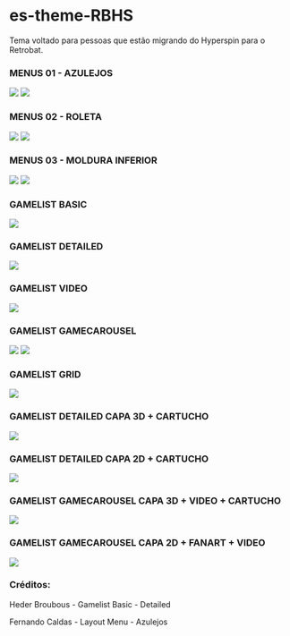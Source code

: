 # es-theme-RBHS

Tema voltado para pessoas que estão migrando do Hyperspin para o Retrobat.

### MENUS 01 - AZULEJOS

![](https://i.ibb.co/hLFscjR/Whats-App-Image-2022-07-03-at-17-42-18.jpg)
![](https://i.ibb.co/F7f7Y5w/Whats-App-Image-2022-07-17-at-19-48-56.jpg)

### MENUS 02 - ROLETA

![](https://i.ibb.co/rQcDnQB/Whats-App-Image-2022-07-17-at-19-52-56.jpg)
![](https://i.ibb.co/z8gcbTc/Whats-App-Image-2022-07-17-at-19-53-30.jpg)


### MENUS 03 - MOLDURA INFERIOR
![](https://i.ibb.co/Bn2Rbdx/Whats-App-Image-2022-09-11-at-14-03-57.jpg)
![](https://i.ibb.co/N6hzpJq/Whats-App-Image-2022-09-11-at-14-06-23.jpg)

### GAMELIST BASIC

![](https://i.ibb.co/WD3C630/Whats-App-Image-2022-07-17-at-19-57-30.jpg)

### GAMELIST DETAILED

![](https://i.ibb.co/c2c1SfT/Whats-App-Image-2022-09-07-at-14-53-11-1.jpg)

### GAMELIST VIDEO

![](https://i.ibb.co/Gtn8Gs7/Whats-App-Image-2022-07-17-at-19-58-03.jpg)

### GAMELIST GAMECAROUSEL

![](https://i.ibb.co/hKQHZT9/Whats-App-Image-2022-09-07-at-21-19-05.jpg)
![](https://i.ibb.co/vVW9rTH/Whats-App-Image-2022-09-07-at-21-20-15.jpg)

### GAMELIST GRID

![](https://i.ibb.co/CnZhMPP/Whats-App-Image-2022-09-07-at-21-22-50.jpg)

### GAMELIST DETAILED CAPA 3D + CARTUCHO

![](https://i.ibb.co/8PC1SyP/Whats-App-Image-2022-09-07-at-14-54-51.jpg)

### GAMELIST DETAILED CAPA 2D + CARTUCHO
![](https://i.ibb.co/cJqvCvS/Whats-App-Image-2022-09-07-at-14-56-26.jpg)

### GAMELIST GAMECAROUSEL CAPA 3D + VIDEO + CARTUCHO
![](https://i.ibb.co/W6xHq5v/Whats-App-Image-2022-09-13-at-21-16-49.jpg)

### GAMELIST GAMECAROUSEL CAPA 2D + FANART + VIDEO 
![](https://i.ibb.co/qMwyFJk/Whats-App-Image-2022-10-08-at-23-18-06.jpg)


### Créditos:

Heder Broubous - Gamelist Basic - Detailed

Fernando Caldas - Layout Menu - Azulejos


